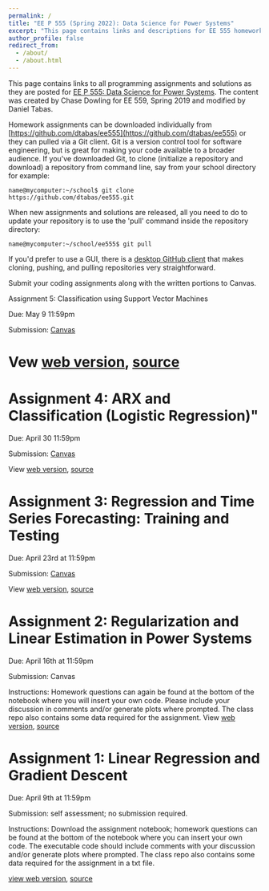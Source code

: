 ```yaml
---
permalink: /
title: "EE P 555 (Spring 2022): Data Science for Power Systems"
excerpt: "This page contains links and descriptions for EE 555 homework assignments"
author_profile: false
redirect_from: 
  - /about/
  - /about.html
---
```



This page contains links to all programming assignments and solutions as they are posted for [EE P 555: Data Science for Power Systems](https://zhangbaosen.github.io/teaching/EE555). The content was created by Chase Dowling for EE 559, Spring 2019 and modified by Daniel Tabas. 

Homework assignments can be downloaded individually from [https://github.com/dtabas/ee555](https://github.com/dtabas/ee555) or they can pulled via a Git client. Git is a version control tool for software engineering, but is great for making your code available to a broader audience. If you've downloaded Git, to clone (initialize a repository and download) a repository from command line, say from your school directory for example:

`name@mycomputer:~/school$ git clone https://github.com/dtabas/ee555.git`

When new assignments and solutions are released, all you need to do to update your repository is to use the 'pull' command inside the repository directory:

`name@mycomputer:~/school/ee555$ git pull`

If you'd prefer to use a GUI, there is a [desktop GitHub client](https://desktop.github.com/) that makes cloning, pushing, and pulling repositories very straightforward.

Submit your coding assignments along with the written portions to Canvas.

Assignment 5: Classification using Support Vector Machines

Due: May 9 11:59pm

Submission: [Canvas](https://canvas.uw.edu/courses/1545435/assignments/7361827)

Vew [web version](https://dtabas.github.io/eep555uw/notebooks/assignment_5), [source](https://github.com/dtabas/ee555/tree/main/hw5)
===

Assignment 4: ARX and Classification (Logistic Regression)"
===

Due: April 30 11:59pm

Submission: [Canvas](https://canvas.uw.edu/courses/1545435/assignments/7350840)

View [web version](https://dtabas.github.io/eep555uw/notebooks/assignment_4), [source](https://github.com/dtabas/ee555/tree/main/hw4)


Assignment 3: Regression and Time Series Forecasting: Training and Testing
====

Due: April 23rd at 11:59pm

Submission: [Canvas](https://canvas.uw.edu/courses/1545435/assignments/7339179)

View [web version](https://dtabas.github.io/eep555uw/notebooks/assignment_3), [source](https://github.com/dtabas/ee555/tree/main/hw3)

Assignment 2: Regularization and Linear Estimation in Power Systems
===

Due: April 16th at 11:59pm

Submission: Canvas

Instructions: Homework questions can again be found at the bottom of the notebook where you will insert your own code. Please include your discussion in comments and/or generate plots where prompted. The class repo also contains some data required for the assignment. View [web version](https://dtabas.github.io/eep555uw/notebooks/assignment_2), [source](https://github.com/dtabas/ee555/tree/main/hw2)

Assignment 1: Linear Regression and Gradient Descent
======

Due: April 9th at 11:59pm

Submission: self assessment; no submission required.

Instructions: Download the assignment notebook; homework questions can be found at the bottom of the notebook where you can insert your own code. The executable code should include comments with your discussion and/or generate plots where prompted. The class repo also contains some data required for the assignment in a txt file.

[view web version](https://dtabas.github.io/eep555uw/notebooks/regression),  [source](https://github.com/dtabas/ee555/tree/main/hw1)
